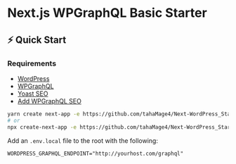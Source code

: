 # Next.js WPGraphQL Basic Starter

## ⚡️ Quick Start

### Requirements
* [WordPress](https://wordpress.org/)
* [WPGraphQL](https://www.wpgraphql.com/)
* [Yoast SEO](https://yoast.com/wordpress/plugins/seo/?gclid=EAIaIQobChMI6eLI_Lf--gIV25BoCR1gmw70EAAYASAAEgK14_D_BwE)
* [Add WPGraphQL SEO](https://www.wpgraphql.com/extenstion-plugins/wpgraphql-for-yoast-seo)

```bash
yarn create next-app -e https://github.com/tahaMage4/Next-WordPress_Starter_template.git
# or
npx create-next-app -e https://github.com/tahaMage4/Next-WordPress_Starter_template.git
```

Add an `.env.local` file to the root with the following:
```
WORDPRESS_GRAPHQL_ENDPOINT="http://yourhost.com/graphql"
```
